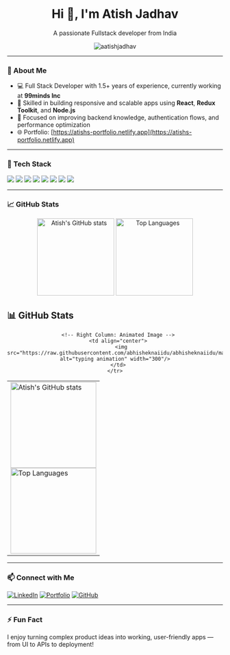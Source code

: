 

<h1 align="center">Hi 👋, I'm Atish Jadhav</h1>

<p align="center">
 A passionate Fullstack developer from India
</p>

<p align="center">
  <img src="https://komarev.com/ghpvc/?username=aatishjadhav&label=Profile+Views&color=blue&style=flat-square" alt="aatishjadhav" />
</p>

---

### 🔗 About Me

- 💻 Full Stack Developer with 1.5+ years of experience, currently working at **99minds Inc**
- 🚀 Skilled in building responsive and scalable apps using **React**, **Redux Toolkit**, and **Node.js**
- 🧠 Focused on improving backend knowledge, authentication flows, and performance optimization
- 🌐 Portfolio: [https://atishs-portfolio.netlify.app](https://atishs-portfolio.netlify.app)

---

### 🧰 Tech Stack

<p align="left">
  <img src="https://img.shields.io/badge/React-%2361DAFB.svg?style=for-the-badge&logo=react&logoColor=white"/>
  <img src="https://img.shields.io/badge/Redux_Toolkit-764ABC?style=for-the-badge&logo=redux&logoColor=white"/>
  <img src="https://img.shields.io/badge/Node.js-339933?style=for-the-badge&logo=nodedotjs&logoColor=white"/>
  <img src="https://img.shields.io/badge/Express.js-000000?style=for-the-badge&logo=express&logoColor=white"/>
  <img src="https://img.shields.io/badge/MongoDB-4EA94B?style=for-the-badge&logo=mongodb&logoColor=white"/>
  <img src="https://img.shields.io/badge/Tailwind_CSS-06B6D4?style=for-the-badge&logo=tailwindcss&logoColor=white"/>
  <img src="https://img.shields.io/badge/Vite-646CFF?style=for-the-badge&logo=vite&logoColor=white"/>
  <img src="https://img.shields.io/badge/Figma-F24E1E?style=for-the-badge&logo=figma&logoColor=white"/>
</p>

---

### 📈 GitHub Stats

<p align="center">
  <img src="https://github-readme-stats.vercel.app/api?username=aatishjadhav&show_icons=true&theme=tokyonight" alt="Atish's GitHub stats" height="180"/>
  <img src="https://github-readme-stats.vercel.app/api/top-langs/?username=aatishjadhav&layout=compact&theme=tokyonight" alt="Top Languages" height="180"/>
</p>

<h2 align="left">📊 GitHub Stats</h2>

<div align="center">
  <table>
    <tr>
      <!-- Left Column: GitHub Stats + Top Languages -->
      <td align="left">
        <img 
          src="https://github-readme-stats.vercel.app/api?username=aatishjadhav&show_icons=true&theme=tokyonight&hide_border=true"
          alt="Atish's GitHub stats"
          height="200"
        />
        <br/>
        <img 
          src="https://github-readme-stats.vercel.app/api/top-langs/?username=aatishjadhav&layout=compact&theme=tokyonight&hide_border=true"
          alt="Top Languages"
          height="200"
        />
      </td>

      <!-- Right Column: Animated Image -->
      <td align="center">
        <img src="https://raw.githubusercontent.com/abhisheknaiidu/abhisheknaiidu/master/code.gif" alt="typing animation" width="300"/>
      </td>
    </tr>
  </table>
</div>


---

### 📫 Connect with Me

[![LinkedIn](https://img.shields.io/badge/LinkedIn-blue?style=flat-square&logo=linkedin&labelColor=blue)](https://www.linkedin.com/in/atish-jadhav07)
[![Portfolio](https://img.shields.io/badge/Portfolio-000?style=flat-square&logo=vercel&labelColor=000)](https://atishs-portfolio.netlify.app)
[![GitHub](https://img.shields.io/badge/GitHub-333?style=flat-square&logo=github&labelColor=333)](https://github.com/aatishjadhav)

---

### ⚡ Fun Fact

I enjoy turning complex product ideas into working, user-friendly apps — from UI to APIs to deployment!
